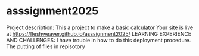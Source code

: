 # asssignment2025

Project description: This a project to make a basic calculator
Your site is live at https://fleshweaver.github.io/asssignment2025/
LEARNING EXPERIENCE AND CHALLENGES:
I have trouble in how to do this deployment procedure.
The putting of files in repisotory
